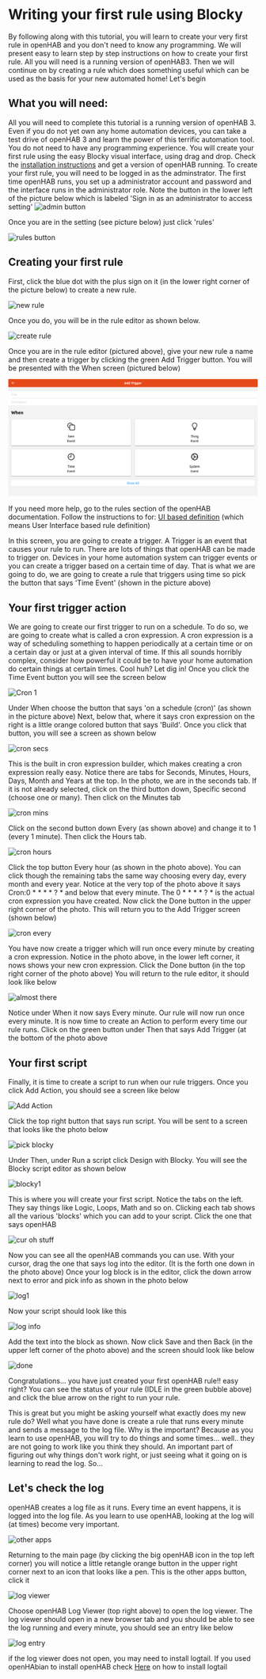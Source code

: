 # Writing your first rule using Blocky
By following along with this tutorial, you will learn to create your very first rule in openHAB and you don't need to know any programming. We will present easy to learn step by step instructions on how to create your first rule. All you will need is a running version of openHAB3. Then we will continue on by creating a rule which does something useful which can be used as the basis for your new automated home! Let's begin
## What you will need:
All you will need to complete this tutorial is a running version of openHAB 3. Even if you do not yet own any home automation devices, you can take a test drive of openHAB 3 and learn the power of this terrific automation tool. You do not need to have any programming experience. You will create your first rule using the easy Blocky visual interface, using drag and drop. Check the [installation instructions](https://www.openhab.org/docs/installation/) and get a version of openHAB running. To create your first rule, you will need to be logged in as the adminstrator. The first time openHAB runs, you set up a administrator account and password and the interface runs in the administrator role. Note the button in the lower left of the picture below which is labeled 'Sign in as an administrator to access setting'
![admin button](https://www.openhab.org/assets/img/welcome_page.a5b83d6f.png)

Once you are in the setting (see picture below) just click 'rules'

![rules button](https://www.openhab.org/assets/img/initial_settings.696acede.png)
## Creating your first rule
First, click the blue dot with the plus sign on it (in the lower right corner of the picture below) to create a new rule.

![new rule](https://user-images.githubusercontent.com/25418996/137599610-613b181a-2f74-4888-a410-fe73f3a26770.png)

Once you do, you will be in the rule editor as shown below.

![create rule](https://user-images.githubusercontent.com/25418996/137599724-d54efca4-5b69-43b0-b2af-14987ff51802.png)

Once you are in the rule editor (pictured above), give your new rule a name and then create a trigger by clicking the green Add Trigger button. You will be presented with the When screen (pictured below)

![When screen](https://github.com/MyRaceData/Blocky-Docs/blob/main/When%20screen.png)

If you need more help, go to the rules section of the openHAB documentation. Follow the instructions to for: [UI based definition](https://www.openhab.org/docs/configuration/rules-dsl.html#ui-based-definition)  (which means User Interface based rule definition)

In this screen, you are going to create a trigger. A Trigger is an event that causes your rule to run. There are lots of things that openHAB can be made to trigger on. Devices in your home automation system can trigger events or you can create a trigger based on a certain time of day. That is what we are going to do, we are going to create a rule that triggers using time so pick the button that says 'Time Event' (shown in the picture above)
## Your first trigger action
We are going to create our first trigger to run on a schedule. To do so, we are going to create what is called a cron expression. A cron expression is a way of scheduling something to happen periodically at a certain time or on a certain day or just at a given interval of time. If this all sounds horribly complex, consider how powerful it could be to have your home automation do certain things at certain times. Cool huh? Let dig in!
Once you click the Time Event button you will see the screen below

![Cron 1](https://user-images.githubusercontent.com/25418996/137599511-d01315ae-74a1-4c9f-aa53-0be315d329e6.png)

Under When choose the button that says 'on a schedule (cron)' (as shown in the picture above) Next, below that, where it says cron expression on the right is a little orange colored button that says 'Build'.
Once you click that button, you will see a screen as shown below

![cron secs](https://user-images.githubusercontent.com/25418996/137601631-81863857-6a67-423f-ba53-aac086b9fe60.png)

This is the built in cron expression builder, which makes creating a cron expression really easy. Notice there are tabs for Seconds, Minutes, Hours, Days, Month and Years at the top. In the photo, we are in the seconds tab. If it is not already selected, click on the third button down, Specific second (choose one or many). Then click on the Minutes tab

![cron mins](https://user-images.githubusercontent.com/25418996/137602584-94225e2c-4e44-4c62-90f5-751ce661e69b.png)

Click on the second button down Every (as shown above) and change it to 1 (every 1 minute). Then click the Hours tab.


 ![cron hours](https://user-images.githubusercontent.com/25418996/137601803-f8402e8b-791e-4e59-90f4-c3b6944bd697.png)

 Click the top button Every hour (as shown in the photo above). You can click though the remaining tabs the same way choosing every day, every month and every year. Notice at the very top of the photo above it says Cron:0 * * * * ? * and below that every minute. The 0 * * * * ? * is the actual cron expression you have created. Now click the Done button in the upper right corner of the photo. This will return you to the Add Trigger screen (shown below) 
 
![cron every](https://user-images.githubusercontent.com/25418996/137601875-a3d4296d-abfd-4efb-a5f0-998c73c45e02.png)

You have now create a trigger which will run once every minute by creating a cron expression. Notice in the photo above, in the lower left corner, it nows shows your new cron expression. Click the Done button (in the top right corner of the photo above) You will return to the rule editor, it should look like below

![almost there](https://user-images.githubusercontent.com/25418996/137602007-1a8eaca5-cd93-4a70-b6b8-261e0b54ef75.png)
 
Notice under When it now says Every minute. Our rule will now run once every minute. It is now time to create an Action to perform every time our rule runs. Click on the green button under Then that says Add Trigger (at the bottom of the photo above
## Your first script
Finally, it is time to create a script to run when our rule triggers. Once you click Add Action, you should see a screen like below

![Add Action](https://user-images.githubusercontent.com/25418996/137602324-73b6db0c-96e9-4c59-8fe9-3af356070676.png)
 
 Click the top right button that says run script. You will be sent to a screen that looks like the photo below
 
 ![pick blocky](https://user-images.githubusercontent.com/25418996/137602368-e2e7f917-ced1-4bfe-9d5b-2014e76356b8.png)

 Under Then, under Run a script click Design with Blocky. You will see the Blocky script editor as shown below
 
 ![blocky1](https://user-images.githubusercontent.com/25418996/137602650-a1f75487-e8e4-40af-9b4c-e5b7cea21da7.png)

 This is where you will create your first script. Notice the tabs on the left. They say things like Logic, Loops, Math and so on. Clicking each tab shows all the various 'blocks' which you can add to your script. Click the one that says openHAB

![cur oh stuff](https://user-images.githubusercontent.com/25418996/137602703-ab7940d1-262c-45c9-b330-04b3babb28d1.png)

 Now you can see all the openHAB commands you can use. With your cursor, drag the one that says log into the editor. (It is the forth one down in the photo above) Once your log block is in the editor, click the down arrow next to error and pick info as shown in the photo below
 
 ![log1](https://user-images.githubusercontent.com/25418996/137602810-8155c6b3-a6b9-4a04-a3ba-b22b1809b07a.png)

Now your script should look like this

![log info](https://user-images.githubusercontent.com/25418996/137602941-b9ea5366-1141-4b64-9a38-dab3308f8077.png)

Add the text into the block as shown. Now click Save and then Back (in the upper left corner of the photo above) and the screen should look like below

![done](https://user-images.githubusercontent.com/25418996/137603004-e5346fa6-07ad-45fc-b33f-9f25c8a538a5.png)

Congratulations... you have just created your first openHAB rule!!
easy right? You can see the status of your rule (IDLE in the green bubble above) and click the blue arrow on the right to run your rule.

This is great but you might be asking yourself what exactly does my new rule do? Well what you have done is create a rule that runs every minute and sends a message to the log file. Why is the important? Because as you learn to use openHAB, you will try to do things and some times... well.. they are not going to work like you think they should. An important part of figuring out why things don't work right, or just seeing what it going on is learning to read the log. So...
## Let's check the log
openHAB creates a log file as it runs. Every time an event happens, it is logged into the log file. As you learn to use openHAB, looking at the log will (at times) become very important. 

![other apps](https://user-images.githubusercontent.com/25418996/137603618-23007e2d-c7bb-4da1-9e89-2134974f44f4.png)

Returning to the main page (by clicking the big openHAB icon in the top left corner) you will notice a little retangle orange button in the upper right corner next to an icon that looks like a pen. This is the other apps button, click it

![log viewer](https://user-images.githubusercontent.com/25418996/137603402-38931c3b-776f-4437-a162-62190c6fc241.png)

Choose openHAB Log Viewer (top right above) to open the log viewer. The log viewer should open in a new browser tab and you should be able to see the log running and every minute, you should see an entry like below

![log entry](https://user-images.githubusercontent.com/25418996/137603949-7540d000-9bdb-4b32-b4bc-2213fd74d185.png)

if the log viewer does not open, you may need to install logtail. If you used openHAbian to install openHAB check [Here](https://www.openhab.org/docs/installation/openhabian.html#optional-components) on how to install logtail
